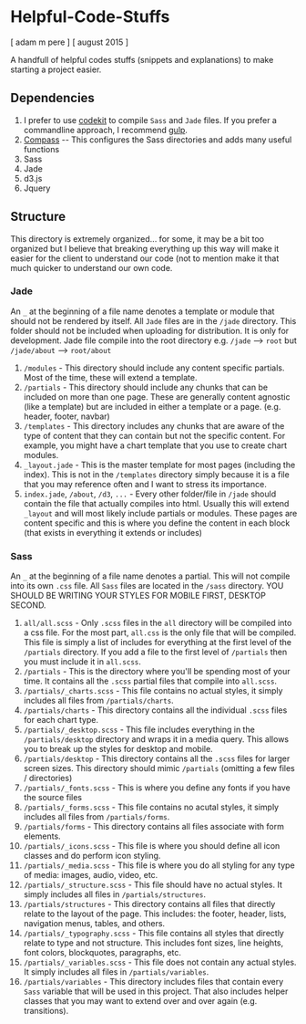 # Helpful-Code-Stuffs
[ adam m pere ]
[ august 2015 ]

A handfull of helpful codes stuffs (snippets and explanations) to make starting a project easier.

## Dependencies
1. I prefer to use [codekit](https://incident57.com/codekit/) to compile `Sass` and `Jade` files. If you prefer a commandline approach, I recommend [gulp](http://gulpjs.com/).
2. [Compass](http://compass-style.org/) -- This configures the Sass directories and adds many useful functions
3. Sass
4. Jade
5. d3.js
6. Jquery

## Structure 
This directory is extremely organized... for some, it may be a bit too organized but I believe that breaking everything up this way will make it easier for the client to understand our code (not to mention make it that much quicker to understand our own code.

### Jade
An `_` at the beginning of a file name denotes a template or module that should not be rendered by itself. All `Jade` files are in the `/jade` directory. This folder should not be included when uploading for distribution. It is only for development. Jade file compile into the root directory e.g. `/jade` --> `root` but `/jade/about` --> `root/about`

1. `/modules` - This directory should include any content specific partials. Most of the time, these will extend a template.
2. `/partials` - This directory should include any chunks that can be included on more than one page. These are generally content agnostic (like a template) but are included in either a template or a page. (e.g. header, footer, navbar)
3. `/templates` - This directory includes any chunks that are aware of the type of content that they can contain but not the specific content. For example, you might have a chart template that you use to create chart modules.
4. `_layout.jade` - This is the master template for most pages (including the index). This is not in the `/templates` directory simply because it is a file that you may reference often and I want to stress its importance.
5. `index.jade`, `/about`, `/d3`, `...` - Every other folder/file in `/jade` should contain the file that actually compiles into html. Usually this will extend `_layout` and will most likely include partials or modules. These pages are content specific and this is where you define the content in each block (that exists in everything it extends or includes)

### Sass
An `_` at the beginning of a file name denotes a partial. This will not compile into its own `.css` file. All `Sass` files are located in the `/sass` directory. YOU SHOULD BE WRITING YOUR STYLES FOR MOBILE FIRST, DESKTOP SECOND.

1. `all/all.scss` - Only `.scss` files in the `all` directory will be compiled into a css file. For the most part, `all.css` is the only file that will be compiled. This file is simply a list of includes for everything at the first level of the `/partials` directory. If you add a file to the first level of `/partials` then you must include it in `all.scss`.
2. `/partials` - This is the directory where you'll be spending most of your time. It contains all the `.scss` partial files that compile into `all.scss`. 
3. `/partials/_charts.scss` - This file contains no actual styles, it simply includes all files from `/partials/charts`.
4. `/partials/charts` - This directory contains all the individual `.scss` files for each chart type.
5. `/partials/_desktop.scss` - This file includes everything in the `/partials/desktop` directory and wraps it in a media query. This allows you to break up the styles for desktop and mobile.
6. `/partials/desktop` - This directory contains all the `.scss` files for larger screen sizes. This directory should mimic `/partials` (omitting a few files / directories)
7. `/partials/_fonts.scss` - This is where you define any fonts if you have the source files
8. `/partials/_forms.scss` - This file contains no acutal styles, it simply includes all files from `/partials/forms`.
9. `/partials/forms` - This directory contains all files associate with form elements.
10. `/partials/_icons.scss` - This file is where you should define all icon classes and do perform icon styling.
11. `/partials/_media.scss` - This file is where you do all styling for any type of media: images, audio, video, etc.
12. `/partials/_structure.scss` - This file should have no actual styles. It simply includes all files in `/partials/structures`.
13. `/partials/structures` - This directory contains all files that directly relate to the layout of the page. This includes: the footer, header, lists, navigation menus, tables, and others.
14. `/partials/_typography.scss` - This file contains all styles that directly relate to type and not structure. This includes font sizes, line heights, font colors, blockquotes, paragraphs, etc.
15. `/partials/_variables.scss` - This file does not contain any actual styles. It simply includes all files in `/partials/variables`.
16. `/partials/variables` - This directory includes files that contain every `Sass` variable that will be used in this project. That also includes helper classes that you may want to extend over and over again (e.g. transitions).

